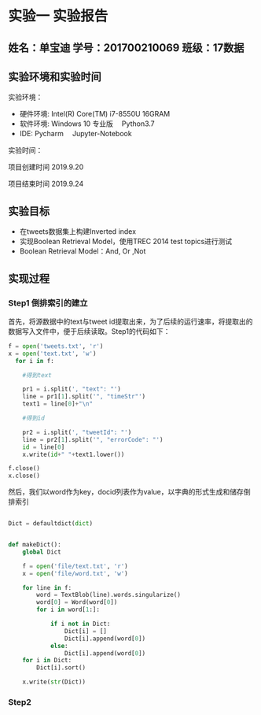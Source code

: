 # 实验一 实验报告
## 姓名：单宝迪   学号：201700210069   班级：17数据

## 实验环境和实验时间

实验环境：
- 硬件环境:  Intel(R) Core(TM) i7-8550U  16GRAM
- 软件环境:  Windows 10 专业版 　Python3.7
- IDE: Pycharm 　Jupyter-Notebook

实验时间：

项目创建时间 2019.9.20

项目结束时间 2019.9.24

## 实验目标

- 在tweets数据集上构建Inverted index
- 实现Boolean Retrieval Model，使用TREC 2014 test topics进行测试
- Boolean Retrieval Model：And, Or ,Not

## 实现过程

### Step1 倒排索引的建立

首先，将源数据中的text与tweet id提取出来，为了后续的运行速率，将提取出的数据写入文件中，便于后续读取。Step1的代码如下：
```python
f = open('tweets.txt', 'r')
x = open('text.txt', 'w')
  for i in f:

    #得到text

    pr1 = i.split(', "text": "')
    line = pr1[1].split('", "timeStr"')
    text1 = line[0]+"\n"

    #得到id

    pr2 = i.split(', "tweetId": "')
    line = pr2[1].split('", "errorCode": "')
    id = line[0]
    x.write(id+" "+text1.lower())

f.close()
x.close()
```
然后，我们以word作为key，docid列表作为value，以字典的形式生成和储存倒排索引

```python

Dict = defaultdict(dict)


def makeDict():
    global Dict

    f = open('file/text.txt', 'r')
    x = open('file/word.txt', 'w')

    for line in f:
        word = TextBlob(line).words.singularize()
        word[0] = Word(word[0])
        for i in word[1:]:

            if i not in Dict:
                Dict[i] = []
                Dict[i].append(word[0])
            else:
                Dict[i].append(word[0])
    for i in Dict:
        Dict[i].sort()

    x.write(str(Dict))

```
### Step2 